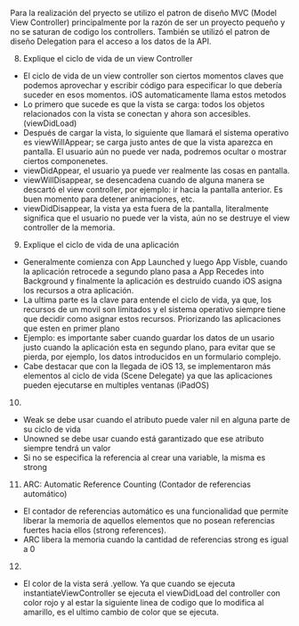 Para la realización del pryecto se utilizo el patron de diseño MVC (Model View Controller) principalmente por la razón de ser un proyecto pequeño y no se saturan de codigo los controllers. También se utilizó el patron de diseño Delegation para el acceso a los datos de la API.


8. Explique el ciclo de vida de un view Controller

 - El ciclo de vida de un view controller son ciertos momentos claves que podemos aprovechar y escribir código para 
 especificar lo que debería suceder en esos momentos. iOS automaticamente llama estos metodos
 - Lo primero que sucede es que la vista se carga: todos los objetos relacionados con la vista se conectan y ahora son accesibles. (viewDidLoad)
 - Después de cargar la vista, lo siguiente que llamará el sistema operativo es viewWillAppear; se carga justo antes de que la vista aparezca en pantalla. El usuario aún no puede ver nada, podremos ocultar o mostrar ciertos componenetes.
 - viewDidAppear, el usuario ya puede ver realmente las cosas en pantalla.
 - viewWillDisappear, se desencadena cuando de alguna manera se descartó el view controller, por ejemplo: ir hacia la pantalla anterior. Es buen momento para detener animaciones, etc.
 - viewDidDisappear, la vista ya esta fuera de la pantalla, literalmente significa que el usuario no puede ver la vista, aún no se destruye el view controller de la memoria.
 


9. Explique el ciclo de vida de una aplicación

- Generalmente comienza con App Launched y luego App Visble, cuando la aplicación retrocede a segundo plano pasa a App Recedes into Background y finalmente la aplicación es destruido cuando iOS asigna los recursos a otra aplicación.
- La ultima parte es la clave para entende el ciclo de vida, ya que, los recursos de un movil son limitados y el sistema operativo siempre tiene que decidir como asignar estos recursos. Priorizando las aplicaciones que esten en primer plano
- Ejemplo: es importante saber cuando guardar los datos de un usario justo cuando la aplicación esta en segundo plano, para evitar que se pierda, por ejemplo, los datos introducidos en un formulario complejo.
- Cabe destacar que con la llegada de iOS 13, se implementaron más elementos al ciclo de vida (Scene Delegate) ya que las aplicaciones pueden ejecutarse en multiples ventanas (iPadOS)

10.

 - Weak se debe usar cuando el atributo puede valer nil en alguna parte de su ciclo de vida
 - Unowned se debe usar cuando está garantizado que ese atributo siempre tendrá un valor
 - Si no se especifica la referencia al crear una variable, la misma es strong
 
 

11. ARC: Automatic Reference Counting (Contador de referencias automático)

 - El contador de referencias automático es una funcionalidad que permite liberar la memoria de aquellos elementos que no posean referencias fuertes hacia ellos (strong references).
 - ARC libera la memoria cuando la cantidad de referencias strong es igual a 0
 
 
 
 12. 
 
  - El color de la vista será .yellow. Ya que cuando se ejecuta instantiateViewController se ejecuta el viewDidLoad del controller con color rojo y al estar la siguiente linea de codigo que lo modifica al amarillo, es el ultimo cambio de color que se ejecuta.

